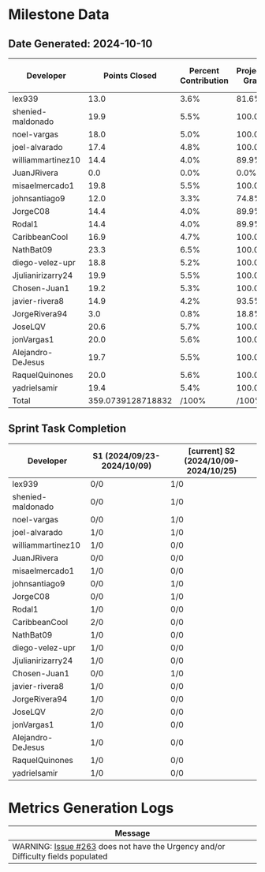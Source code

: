 # Milestone Data

## Date Generated: 2024-10-10
| Developer | Points Closed | Percent Contribution | Projected Grade | Lecture Topic Tasks |
| --------- | ------------- | -------------------- | --------------- | ------------------- |
| lex939 | 13.0 | 3.6% | 81.6% | 1 |
| shenied-maldonado | 19.9 | 5.5% | 100.0% | 0 |
| noel-vargas | 18.0 | 5.0% | 100.0% | 0 |
| joel-alvarado | 17.4 | 4.8% | 100.0% | 0 |
| williammartinez10 | 14.4 | 4.0% | 89.9% | 0 |
| JuanJRivera | 0.0 | 0.0% | 0.0% | 0 |
| misaelmercado1 | 19.8 | 5.5% | 100.0% | 0 |
| johnsantiago9 | 12.0 | 3.3% | 74.8% | 0 |
| JorgeC08 | 14.4 | 4.0% | 89.9% | 0 |
| Rodal1 | 14.4 | 4.0% | 89.9% | 0 |
| CaribbeanCool | 16.9 | 4.7% | 100.0% | 0 |
| NathBat09 | 23.3 | 6.5% | 100.0% | 0 |
| diego-velez-upr | 18.8 | 5.2% | 100.0% | 0 |
| Jjulianirizarry24 | 19.9 | 5.5% | 100.0% | 0 |
| Chosen-Juan1 | 19.2 | 5.3% | 100.0% | 0 |
| javier-rivera8 | 14.9 | 4.2% | 93.5% | 0 |
| JorgeRivera94 | 3.0 | 0.8% | 18.8% | 0 |
| JoseLQV | 20.6 | 5.7% | 100.0% | 0 |
| jonVargas1 | 20.0 | 5.6% | 100.0% | 0 |
| Alejandro-DeJesus | 19.7 | 5.5% | 100.0% | 0 |
| RaquelQuinones | 20.0 | 5.6% | 100.0% | 0 |
| yadrielsamir | 19.4 | 5.4% | 100.0% | 0 |
| Total | 359.0739128718832 | /100% | /100% | 1 |


## Sprint Task Completion

| Developer | S1 (2024/09/23-2024/10/09) | [current] S2 (2024/10/09-2024/10/25) |
|---|---|---|
| lex939 | 0/0 | 1/0 |
| shenied-maldonado | 0/0 | 1/0 |
| noel-vargas | 0/0 | 1/0 |
| joel-alvarado | 1/0 | 1/0 |
| williammartinez10 | 1/0 | 0/0 |
| JuanJRivera | 0/0 | 0/0 |
| misaelmercado1 | 1/0 | 0/0 |
| johnsantiago9 | 0/0 | 1/0 |
| JorgeC08 | 0/0 | 1/0 |
| Rodal1 | 1/0 | 0/0 |
| CaribbeanCool | 2/0 | 0/0 |
| NathBat09 | 1/0 | 0/0 |
| diego-velez-upr | 1/0 | 0/0 |
| Jjulianirizarry24 | 1/0 | 0/0 |
| Chosen-Juan1 | 0/0 | 1/0 |
| javier-rivera8 | 1/0 | 0/0 |
| JorgeRivera94 | 1/0 | 0/0 |
| JoseLQV | 2/0 | 0/0 |
| jonVargas1 | 1/0 | 0/0 |
| Alejandro-DeJesus | 1/0 | 0/0 |
| RaquelQuinones | 1/0 | 0/0 |
| yadrielsamir | 1/0 | 0/0 |
# Metrics Generation Logs

| Message |
| ------- |
| WARNING: [Issue #263](https://github.com/uprm-inso4116-2024-2025-s1/semester-project-SafeRUM/issues/263) does not have the Urgency and/or Difficulty fields populated |
